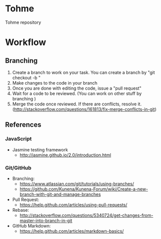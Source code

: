 Tohme
=====
Tohme repository

# Workflow

## Branching
1. Create a branch to work on your task. You can create a branch by "git checkout -b <branch-name>"
2. Make changes to the code in your branch
3. Once you are done with editing the code, issue a "pull request"
4. Wait for a code to be reviewed. (You can work on other stuff by branching )
5. Merge the code once reviewed. If there are conflicts, resolve it. (http://stackoverflow.com/questions/161813/fix-merge-conflicts-in-git)

## References

### JavaScript
* Jasmine testing framework
  * http://jasmine.github.io/2.0/introduction.html

### Git/GitHub
* Branching:
  * https://www.atlassian.com/git/tutorials/using-branches/
  * https://github.com/Kunena/Kunena-Forum/wiki/Create-a-new-branch-with-git-and-manage-branches
* Pull Request:
  * https://help.github.com/articles/using-pull-requests/
* Rebase:
  * http://stackoverflow.com/questions/5340724/get-changes-from-master-into-branch-in-git
* GitHub Markdown:
  * https://help.github.com/articles/markdown-basics/
